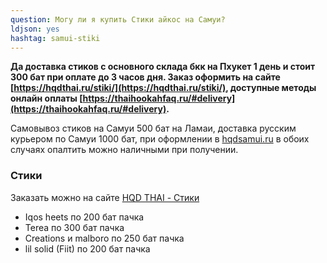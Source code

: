 ```yaml
---
question: Могу ли я купить Cтики айкос на Самуи?
ldjson: yes 
hashtag: samui-stiki
---
```


**Да доставка стиков  с основного склада бкк на Пхукет 1 день и стоит 300 бат при оплате до 3 часов дня. Заказ оформить на сайте [https://hqdthai.ru/stiki/](https://hqdthai.ru/stiki/), доступные методы онлайн оплаты [https://thaihookahfaq.ru/#delivery](https://thaihookahfaq.ru/#delivery).**



Самовывоз стиков на Самуи 500 бат на Ламаи, доставка русским курьером по Самуи 1000 бат, при оформлении в  [hqdsamui.ru](https://hqdsamui.ru/electronki/) в обоих случаях опалтить можно наличными при получении. 

###  Стики 

Заказать можно на сайте [HQD THAI - Стики](https://hqdsamui.ru/stiki-iqos/)

* Iqos heets по 200 бат пачка
* Terea по 300 бат пачка
* Creations и malboro по 250 бат пачка
* lil solid (Fiit) по 200 бат пачка  

